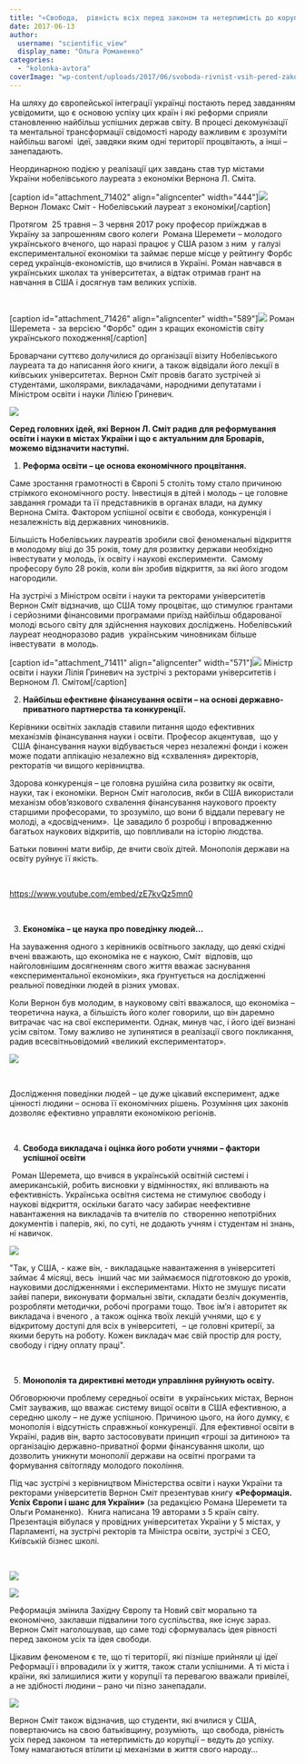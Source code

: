 ```yaml
---
title: "«Свобода,  рівність всіх перед законом та нетерпимість до корупції – ведуть до успіху міста і країни» - Нобелівський лауреат Вернон Л. Сміт"
date: 2017-06-13
author: 
  username: "scientific_view"
  display_name: "Ольга Романенко"
categories: 
  - "kolonka-avtora"
coverImage: "wp-content/uploads/2017/06/svoboda-rivnist-vsih-pered-zakon.jpg"
---
```


На шляху до європейської інтеграції українці постають перед завданням усвідомити, що є основою успіху цих країн і які реформи сприяли становленню найбільш успішних держав світу. В процесі декомунізації та ментальної трансформації свідомості народу важливим є зрозуміти найбільш вагомі  ідеї, завдяки яким одні території процвітають, а інші – занепадають.

Неординарною подією у реалізації цих завдань став тур містами України нобелівського лауреата з економіки Вернона Л. Сміта.

\[caption id="attachment\_71402" align="aligncenter" width="444"\]![](https://mpz.brovary.org/wp-content/uploads/2017/06/34993247626_2c29d6b46d_o.jpg) Вернон Ломакс Сміт - Нобелівський лауреат з економіки\[/caption\]

Протягом  25 травня – 3 червня 2017 року професор приїжджав в Україну за запрошенням свого колеги  Романа Шеремети – молодого українського вченого, що наразі працює у США разом з ним  у галузі експериментальної економіки та займає перше місце у рейтингу Форбс серед українців-економістів, що вчилися в Україні. Роман навчався в українських школах та університетах, а відтак отримав грант на навчання в США і досягнув там великих успіхів.

 

\[caption id="attachment\_71426" align="aligncenter" width="589"\]![](https://mpz.brovary.org/wp-content/uploads/2017/06/IMG_0233-3-e1497374027179.jpg) Роман Шеремета - за версією "Форбс" один з кращих економістів світу українського походження\[/caption\]

Броварчани суттєво долучилися до організації візиту Нобелівського лауреата та до написання його книги, а також відвідали його лекції в київських університетах. Вернон Сміт провів багато зустрічей зі студентами, школярами, викладачами, народними депутатами і Міністром освіти і науки Лілією Гриневич.

![](https://mpz.brovary.org/wp-content/uploads/2017/06/5f739d65b38385f405467ed5bf4e058f.jpg)

**Серед головних ідей, які Вернон Л. Сміт радив для реформування освіти і науки в містах України і що є актуальним для Броварів, можемо відзначити наступні.**

1. **Реформа освіти – це основа економічного процвітання.**

Саме зростання грамотності в Європі 5 століть тому стало причиною стрімкого економічного росту. Інвестиція в дітей і молодь – це головне завдання громади та її представників в органах влади, на думку Вернона Сміта. Фактором успішної освіти є свобода, конкуренція і незалежність від державних чиновників.

Більшість Нобелівських лауреатів зробили свої феноменальні відкриття в молодому віці до 35 років, тому для розвитку держави необхідно інвестувати у молодь, їх освіту і наукові експерименти.  Самому професору було 28 років, коли він зробив відкриття, за які його згодом нагородили.

На зустрічі з Міністром освіти і науки та ректорами університетів Вернон Сміт відзначив, що США тому процвітає, що стимулює грантами і серйозними фінансовими програмами приїзд найбільш обдарованої молоді всього світу для здійснення наукових досліджень. Нобелівський лауреат неодноразово радив  українським чиновникам більше інвестувати  в молодь.

\[caption id="attachment\_71411" align="aligncenter" width="571"\]![](https://mpz.brovary.org/wp-content/uploads/2017/06/IMG_1322.jpg) Міністр освіти і науки Лілія Гриневич на зустрічі з ректорами університетів і Верноном Л. Смітом\[/caption\]

2. **Найбільш ефективне фінансування освіти – на основі державно-приватного партнерства та конкуренції.**

Керівники освітніх закладів ставили питання щодо ефективних механізмів фінансування науки і освіти. Професор акцентував,  що у  США фінансування науки відбувається через незалежні фонди і кожен  може подати аплікацію незалежно від «схвалення» директорів, ректоратів чи вищого керівництва.

Здорова конкуренція – це головна рушійна сила розвитку як освіти, науки, так і економіки. Вернон Сміт наголосив, якби в США використали механізм обов’язкового схвалення фінансування наукового проекту старшими професорами, то зрозуміло, що вони б віддали перевагу не молоді, а «досвідченим».  Це завадило б розробці і впровадженню багатьох наукових відкритів, що повпливали на історію людства.

Батьки повинні мати вибір, де вчити своїх дітей. Монополія держави на освіту руйнує її якість.

 

https://www.youtube.com/embed/zE7kvQz5mn0

 

3. **Економіка – це наука про поведінку людей…**

На зауваження одного з керівників освітнього закладу, що деякі східні вчені вважають, що економіка не є наукою, Сміт  відповів, що найголовнішим досягненням свого життя вважає заснування «експериментальної економіки», яка ґрунтується на дослідженні реальної поведінки людей в різних умовах.

Коли Вернон був молодим, в науковому світі вважалося, що економіка – теоретична наука, а більшість його колег говорили, що він даремно витрачає час на свої експерименти. Однак, минув час, і його ідеї визнані усім світом. Тому важливо не зупинятися в реалізації свого покликання, радив всесвітньовідомий «великий експериментатор».

![](https://mpz.brovary.org/wp-content/uploads/2017/06/IMG_0265.jpg)

 

Дослідження поведінки людей – це дуже цікавий експеримент, адже цінності людини – основа її економічних рішень. Розуміння цих законів дозволяє ефективно управляти економікою регіонів.

 

4. **Свобода викладача і оцінка його роботи учнями – фактори успішної освіти**

 Роман Шеремета, що вчився в українській освітній системі і американській, робить висновки у відмінностях, які впливають на ефективність. Українська освітня система не стимулює свободу і наукові відкриття, оскільки багато часу забирає неефективне навантаження на викладачів та вчителів по  створенню непотрібних документів і паперів, які, по суті, не додають учням і студентам ні знань, ні навичок.

![](https://mpz.brovary.org/wp-content/uploads/2017/06/IMG_1383.jpg)

"Так, у США, - каже він, - викладацьке навантаження в університеті займає 4 місяці, весь  інший час ми займаємося підготовкою до уроків, науковими дослідженнями і експериментами. Ніхто не змушує писати зайві папери, виконувати формальні звіти, складати безліч документів, розробляти методички, робочі програми тощо. Твоє ім’я і авторитет як викладача і вченого , а також оцінка твоїх лекцій учнями, що є у відкритому доступі для всіх в університеті,  – це головні критерії, за якими беруть на роботу. Кожен викладач має свій простір для росту, свободу і гідну оплату праці".

 

5. **Монополія та директивні методи управління руйнують освіту.**

Обговорюючи проблему середньої освіти  в українських містах, Вернон Сміт зауважив, що вважає систему вищої освіти в США ефективною, а середню школу – не дуже успішною. Причиною цього, на його думку, є монополія і відсутність справжньої конкуренції. Для ефективної освіти в Україні, радив він, варто застосовувати принцип «гроші за дитиною» та організацію державно-приватної форми фінансування школи, що дозволить уникнути монополії держави на освітні програми та формування світогляду молодого покоління.

Під час зустрічі з керівництвом Міністерства освіти і науки України та ректорами університетів Вернон Сміт презентував книгу **«Реформація. Успіх Європи і шанс для України»** (за редакцією Романа Шеремети та Ольги Романенко).  Книга написана 19 авторами з 5 країн світу. Презентація вібулася у провідних університетах України у 5 містах, у Парламенті, на зустрічі ректорів та Міністра освіти, зустрічі з СЕО, Київській бізнес школі.

 

![](https://mpz.brovary.org/wp-content/uploads/2017/06/18881717_1448797808513109_368733400900026731_n.jpg)

![](https://mpz.brovary.org/wp-content/uploads/2017/06/18814115_1448802461845977_5248138199860139432_n.jpg)

Реформація змінила Західну Європу та Новий світ морально та економічно, заклавши підвалини того суспільства, яке існує зараз. Вернон Сміт наголошував, що саме тоді сформувалась ідея рівності перед законом усіх та ідея свободи.

Цікавим феноменом є те, що ті території, які пізніше прийняли ці ідеї Реформації і впровадили їх у життя, також стали успішними. А ті міста і країни, які залишилися жити у корупції та перевагою вважали привілеї, а не здібності людини – рано чи пізно занепадали.

![](https://mpz.brovary.org/wp-content/uploads/2017/06/IMG_4124-1-1.jpg)

Вернон Сміт також відзначив, що студенти, які вчилися у США, повертаючись на свою батьківщину, розуміють,  що свобода, рівність усіх перед законом  та нетерпимість до корупції – ведуть до успіху. Тому намагаються втілити ці механізми в життя свого народу…
